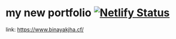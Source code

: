 # my new portfolio [![Netlify Status](https://api.netlify.com/api/v1/badges/a938b9d6-0ff7-4539-98ac-860e35e74e6c/deploy-status)](https://app.netlify.com/sites/binayakjha/deploys)


link: https://www.binayakjha.cf/
